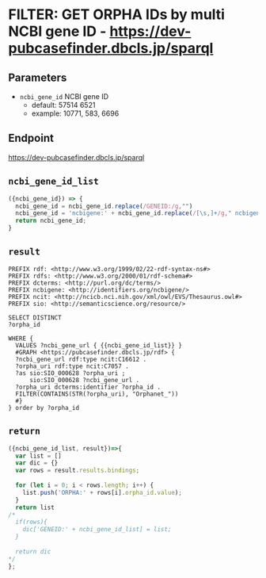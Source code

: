 # FILTER: GET ORPHA IDs by multi NCBI gene ID - https://dev-pubcasefinder.dbcls.jp/sparql
## Parameters
* `ncbi_gene_id` NCBI gene ID
  * default: 57514 6521
  * example: 10771, 583, 6696

## Endpoint
https://dev-pubcasefinder.dbcls.jp/sparql

## `ncbi_gene_id_list`
```javascript
({ncbi_gene_id}) => {
  ncbi_gene_id = ncbi_gene_id.replace(/GENEID:/g,"")
  ncbi_gene_id = 'ncbigene:' + ncbi_gene_id.replace(/[\s,]+/g," ncbigene:")
  return ncbi_gene_id;
}
```

## `result`
```sparql
PREFIX rdf: <http://www.w3.org/1999/02/22-rdf-syntax-ns#>
PREFIX rdfs: <http://www.w3.org/2000/01/rdf-schema#>
PREFIX dcterms: <http://purl.org/dc/terms/>
PREFIX ncbigene: <http://identifiers.org/ncbigene/>
PREFIX ncit: <http://ncicb.nci.nih.gov/xml/owl/EVS/Thesaurus.owl#>
PREFIX sio: <http://semanticscience.org/resource/>

SELECT DISTINCT
?orpha_id

WHERE {
  VALUES ?ncbi_gene_url { {{ncbi_gene_id_list}} }
  #GRAPH <https://pubcasefinder.dbcls.jp/rdf> {
  ?ncbi_gene_url rdf:type ncit:C16612 .  
  ?orpha_uri rdf:type ncit:C7057 .
  ?as sio:SIO_000628 ?orpha_uri ;
      sio:SIO_000628 ?ncbi_gene_url .
  ?orpha_uri dcterms:identifier ?orpha_id .
  FILTER(CONTAINS(STR(?orpha_uri), "Orphanet_"))
  #}
} order by ?orpha_id
```

## `return`
```javascript
({ncbi_gene_id_list, result})=>{ 
  var list = []
  var dic = {}
  var rows = result.results.bindings;
  
  for (let i = 0; i < rows.length; i++) {
    list.push('ORPHA:' + rows[i].orpha_id.value);
  }
  return list
/*
  if(rows){
    dic['GENEID:' + ncbi_gene_id_list] = list;
  }
  
  return dic
*/
};